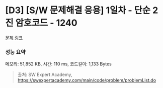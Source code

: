 # [D3] [S/W 문제해결 응용] 1일차 - 단순 2진 암호코드 - 1240 

[문제 링크](https://swexpertacademy.com/main/code/problem/problemDetail.do?contestProbId=AV15FZuqAL4CFAYD) 

### 성능 요약

메모리: 51,852 KB, 시간: 110 ms, 코드길이: 1,133 Bytes



> 출처: SW Expert Academy, https://swexpertacademy.com/main/code/problem/problemList.do